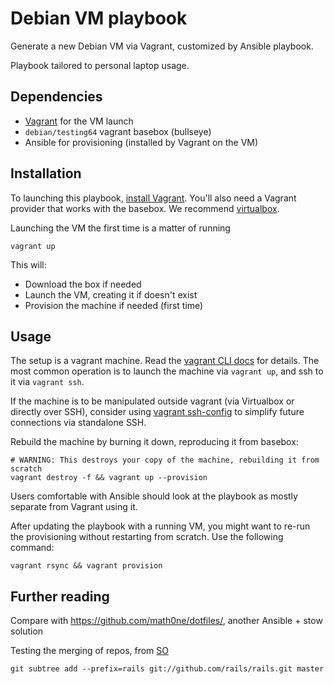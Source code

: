 # Debian VM playbook

Generate a new Debian VM via Vagrant, customized by Ansible playbook.

Playbook tailored to personal laptop usage.

## Dependencies
- [Vagrant](https://vagrantup.com) for the VM launch
- `debian/testing64` vagrant basebox (bullseye)
- Ansible for provisioning (installed by Vagrant on the VM)


## Installation

To launching this playbook, [install Vagrant](https://www.vagrantup.com/intro/getting-started/install.html).
You'll also need a Vagrant provider that works with the basebox. We recommend [virtualbox](https://www.vagrantup.com/docs/virtualbox/).

Launching the VM the first time is a matter of running

	vagrant up

This will:
- Download the box if needed
- Launch the VM, creating it if doesn't exist
- Provision the machine if needed (first time)

## Usage

The setup is a vagrant machine. Read the [vagrant CLI docs](https://www.vagrantup.com/docs/cli/) for details.
The most common operation is to launch the machine via `vagrant up`, and ssh to it via `vagrant ssh`.

If the machine is to be manipulated outside vagrant (via Virtualbox or
directly over SSH), consider using [vagrant ssh-config](https://www.vagrantup.com/docs/cli/ssh_config.html) to
simplify future connections via standalone SSH.

Rebuild the machine by burning it down, reproducing it from basebox:

	# WARNING: This destroys your copy of the machine, rebuilding it from scratch
	vagrant destroy -f && vagrant up --provision

Users comfortable with Ansible should look at the playbook as mostly
separate from Vagrant using it.

After updating the playbook with a running VM, you might want to
re-run the provisioning without restarting from scratch. Use the
following command:

	vagrant rsync && vagrant provision

## Further reading
Compare with https://github.com/math0ne/dotfiles/, another Ansible + stow solution


Testing the merging of repos, from [SO](https://stackoverflow.com/a/14992078)

	git subtree add --prefix=rails git://github.com/rails/rails.git master
